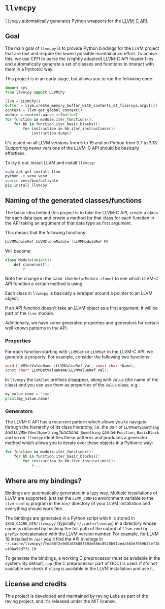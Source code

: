 # `llvmcpy`

`llvmcpy` automatically generates Python wrappers for the [LLVM-C API](http://llvm.org/docs/doxygen/html/group__LLVMC.html).

## Goal

The main goal of `llvmcpy` is to provide Python bindings for the LLVM project that are fast and require the lowest possible maintainance effort.
To achive this, we use CFFI to parse the (slightly adapted) LLVM-C API header files and automatically generate a set of classes and functions to interact with them in a Pythonic way.

This project is in an early stage, but allows you to run the following code:

```python
import sys
from llvmcpy import LLVMCPy

llvm = LLVMCPy()
buffer = llvm.create_memory_buffer_with_contents_of_file(sys.argv[1])
context = llvm.get_global_context()
module = context.parse_ir(buffer)
for function in module.iter_functions():
    for bb in function.iter_basic_blocks():
        for instruction in bb.iter_instructions():
            instruction.dump()
```

It's tested on all LLVM versions from 5 to 19 and on Python from 3.7 to 3.13.
Supporting newer versions of the LLVM-C API should be basically effortless.

To try it out, install LLVM and install `llvmcpy`:

```bash
sudo apt-get install llvm
python -m venv venv
source venv/bin/activate
pip install llvmcpy
```

## Naming of the generated classes/functions

The basic idea behind this project is to take the LLVM-C API, create a class for each data type and create a method for that class for each function in the API taking an argument of that data type as first argument.

This means that the following functions:

```c++
LLVMModuleRef LLVMCloneModule (LLVMModuleRef M)
```

Will become:

```python
class Module(object):
    def clone(self):
        # ...
```

Note the change in the case.
Use `help(Module.clone)` to see which LLVM-C API function a certain method is using.

Each class in `llvmcpy` is basically a wrapper around a pointer to an LLVM object.

If an API function doesn't take an LLVM object as a first argument, it will be part of the `llvm` module.

Additionally, we have some generated properties and generators for certain well known patterns in the API.

### Properties

For each function starting with `LLVMGet` or `LLVMSet` in the LLVM-C API, we generate a property. For example, consider the following two functions:

```c
void LLVMSetValueName (LLVMValueRef Val, const char *Name);
const char* LLVMGetValueName(LLVMValueRef Val);
```

In `llvmcpy` the `Get`/`Set` prefixes disappear, along with `Value` (the name of the class) and you can use them as properties of the `Value` class, e.g.:

```python
my_value.name = "sum"
print(my_value.name)
```

### Generators

The LLVM-C API has a recurrent pattern which allows you to navigate through the hierarchy of its class hierarchy, i.e. the pair of `LLVMGetSomething` and `LLVMGetNextSomething` functions.
`Something` can be `Function`, `BasicBlock` and so on. `llvmcpy` identifies these patterns and produces a generator method which allows you to iterate over these objects in a Pythonic way:

```python
for function in module.iter_functions():
    for bb in function.iter_basic_blocks():
        for instruction in bb.iter_instructions():
            # ...
```

## Where are my bindings?

Bindings are automatically generated in a lazy way.
Multiple installations of LLVM are supported, just set the `LLVM_CONFIG` environment variable to the `llvm-config` program in the `bin/` directory of your LLVM installation and everything should work fine.

The bindings are generated in a Python script which is stored in `$XDG_CACHE_DIR/llvmcpy/` (typically `~/.cache/llvmcpy`) in a directory whose name is obtained by hashing the full path of the output of `llvm-config --prefix` concatenated with the LLVM version number.
For example, for LLVM 19 installed in `/usr` you'll find the API bindings in `~/.cache/llvmcpy/7fea08f2e9d5108688f692e686c8528b914eda563e7069b25ef18c49ba96d7f2-19`.

To generate the bindings, a working C preprocessor must be available in the system. By default, `cpp` (the C preprocessor part of GCC) is used. If it's not available we check if `clang` is available in the LLVM installation and use it.

## License and credits

This project is developed and maintained by rev.ng Labs as part of the rev.ng project, and it's released under the MIT license.
